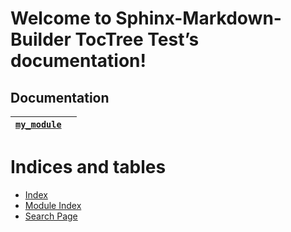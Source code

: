 <!-- Taken from https://github.com/FabianNiehaus/sphinx-markdown-builder-toctree-test -->
<!-- Sphinx-Markdown-Builder TocTree Test documentation master file, created by
sphinx-quickstart on Thu Sep  3 12:25:35 2020.
You can adapt this file completely to your liking, but it should at least
contain the root `toctree` directive. -->
<a id="welcome-to-sphinx-markdown-builder-toctree-test-s-documentation"></a>

# Welcome to Sphinx-Markdown-Builder TocTree Test’s documentation!

<a id="documentation"></a>

## Documentation

| [`my_module`](library/my_module.md#module-my_module)   |    |
|--------------------------------------------------------|----|
<a id="indices-and-tables"></a>

# Indices and tables

* [Index](genindex.md)
* [Module Index](py-modindex.md)
* [Search Page](search.md)
